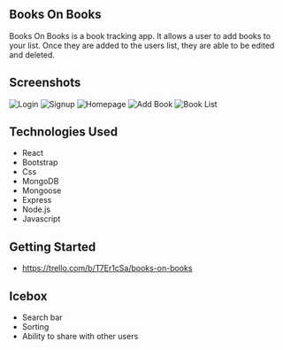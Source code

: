## Books On Books

Books On Books is a book tracking app. It allows a user to add books to your list. Once they are added to the users list, they are able to be edited and deleted.

## Screenshots

![Login](https://i.imgur.com/iOHgzVm.png)
![Signup](https://i.imgur.com/Gmh06Jc.png)
![Homepage](https://i.imgur.com/Yi5YB1B.png)
![Add Book](https://i.imgur.com/Jb1D6wd.png)
![Book List](https://i.imgur.com/VCtU3UK.png)

## Technologies Used

- React
- Bootstrap
- Css
- MongoDB
- Mongoose
- Express
- Node.js
- Javascript

## Getting Started

- https://trello.com/b/T7Er1cSa/books-on-books

## Icebox

- Search bar
- Sorting 
- Ability to share with other users
